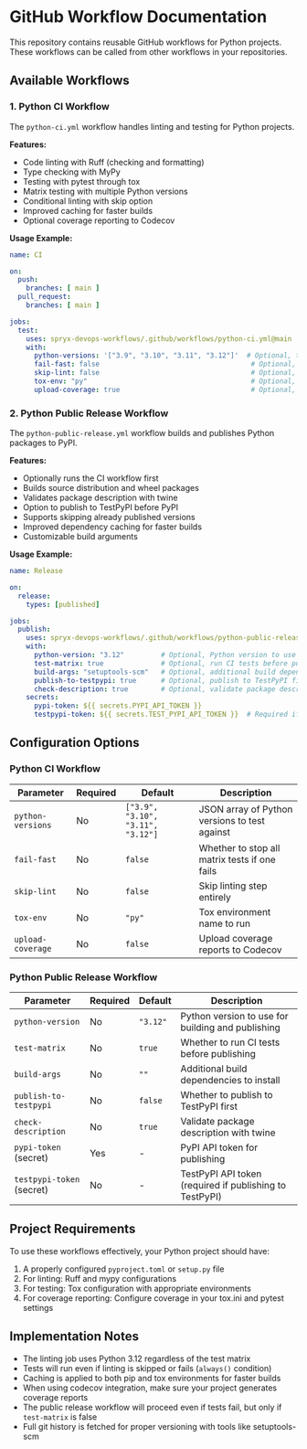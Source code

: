 # GitHub Workflow Documentation

This repository contains reusable GitHub workflows for Python projects. These workflows can be called from other workflows in your repositories.

## Available Workflows

### 1. Python CI Workflow

The `python-ci.yml` workflow handles linting and testing for Python projects.

**Features:**
- Code linting with Ruff (checking and formatting)
- Type checking with MyPy
- Testing with pytest through tox
- Matrix testing with multiple Python versions
- Conditional linting with skip option
- Improved caching for faster builds
- Optional coverage reporting to Codecov

**Usage Example:**

```yaml
name: CI

on:
  push:
    branches: [ main ]
  pull_request:
    branches: [ main ]

jobs:
  test:
    uses: spryx-devops-workflows/.github/workflows/python-ci.yml@main
    with:
      python-versions: '["3.9", "3.10", "3.11", "3.12"]'  # Optional, test matrix
      fail-fast: false                                     # Optional, continue tests if one fails
      skip-lint: false                                     # Optional, skip the linting step
      tox-env: "py"                                        # Optional, tox environment to run
      upload-coverage: true                                # Optional, upload to Codecov
```

### 2. Python Public Release Workflow

The `python-public-release.yml` workflow builds and publishes Python packages to PyPI.

**Features:**
- Optionally runs the CI workflow first
- Builds source distribution and wheel packages
- Validates package description with twine
- Option to publish to TestPyPI before PyPI
- Supports skipping already published versions
- Improved dependency caching for faster builds
- Customizable build arguments

**Usage Example:**

```yaml
name: Release

on:
  release:
    types: [published]

jobs:
  publish:
    uses: spryx-devops-workflows/.github/workflows/python-public-release.yml@main
    with:
      python-version: "3.12"         # Optional, Python version to use (default: "3.12")
      test-matrix: true              # Optional, run CI tests before publishing (default: true)
      build-args: "setuptools-scm"   # Optional, additional build dependencies (default: "")
      publish-to-testpypi: true      # Optional, publish to TestPyPI first (default: false)
      check-description: true        # Optional, validate package description (default: true)
    secrets:
      pypi-token: ${{ secrets.PYPI_API_TOKEN }}
      testpypi-token: ${{ secrets.TEST_PYPI_API_TOKEN }}  # Required if publish-to-testpypi is true
```

## Configuration Options

### Python CI Workflow

| Parameter | Required | Default | Description |
|-----------|----------|---------|-------------|
| `python-versions` | No | `["3.9", "3.10", "3.11", "3.12"]` | JSON array of Python versions to test against |
| `fail-fast` | No | `false` | Whether to stop all matrix tests if one fails |
| `skip-lint` | No | `false` | Skip linting step entirely |
| `tox-env` | No | `"py"` | Tox environment name to run |
| `upload-coverage` | No | `false` | Upload coverage reports to Codecov |

### Python Public Release Workflow

| Parameter | Required | Default | Description |
|-----------|----------|---------|-------------|
| `python-version` | No | `"3.12"` | Python version to use for building and publishing |
| `test-matrix` | No | `true` | Whether to run CI tests before publishing |
| `build-args` | No | `""` | Additional build dependencies to install |
| `publish-to-testpypi` | No | `false` | Whether to publish to TestPyPI first |
| `check-description` | No | `true` | Validate package description with twine |
| `pypi-token` (secret) | Yes | - | PyPI API token for publishing |
| `testpypi-token` (secret) | No | - | TestPyPI API token (required if publishing to TestPyPI) |

## Project Requirements

To use these workflows effectively, your Python project should have:

1. A properly configured `pyproject.toml` or `setup.py` file
2. For linting: Ruff and mypy configurations
3. For testing: Tox configuration with appropriate environments  
4. For coverage reporting: Configure coverage in your tox.ini and pytest settings

## Implementation Notes

- The linting job uses Python 3.12 regardless of the test matrix
- Tests will run even if linting is skipped or fails (`always()` condition)
- Caching is applied to both pip and tox environments for faster builds
- When using codecov integration, make sure your project generates coverage reports
- The public release workflow will proceed even if tests fail, but only if `test-matrix` is false
- Full git history is fetched for proper versioning with tools like setuptools-scm